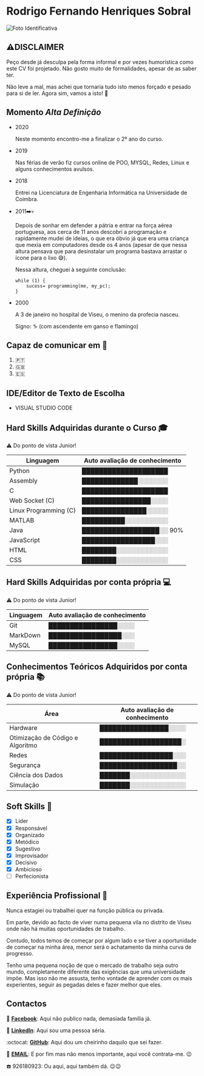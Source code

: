 # Rodrigo Fernando Henriques Sobral

![Foto Identificativa](https://lh3.googleusercontent.com/GYt4F-m8TFo8FUYahkBLu1KSU7tNN_6L9WslxO0yxFFHOsbHWcgndXOA_TcP-00tZileR7SC-uZ483CYvMlaVpoKgOt6AHAwsAzUbfn3sSWZAzIhuM_6ZJBMH-zoF3VVRRQ8mHYdi3iNKX5HrQSfKAWIE2ecB3YfKS8kPo259SU7tfJkx8ehi6-0V0HYNSSzcQRqKq58VB_703W-AIBcEviM6JeAfN7uCoY3qfkbnGyblMKkgky3VmoLlzOvY5ssIWu1Nj47ak9E5hxJ67ioj0S-5ArOq_f_wl19_Pr9Qto19mFwFmPRGNb_l40ypUWgtlX9u7MN_JbJ3MtWrvMEMHA1h4YPV3GB9tDetQH7zgJM3aULO-mxJrs5oxOtxn6UygXYkuhUzyEWdO3c5fgm1N42dcjoIaqfICXygdm0k7auwj9JL7RhjKHXaQBkR70F8xcx3okFscWFLjlgoS643xNl4utpHEuFw5rJLOm7r51GLf4iRJEiKsLRKf-iYUao8uwcaeUgYaTy6It5sxkeuogGVOcMfHAhvuDlEL4pzuyXiQCv7Rag6GPuFQYRlJwlmpHXc6MsNp2s7dIwLMedgZIZsEbueEfn454qvVCJHTRJ4TSv6lllS_Xdh-3bB2WMe650A29IYE-oFn1kPVovnVLV11teGtbONtULTu_LbBdtvk_d9FeqPvCyJza9U5O_ACdTew=s128-no?authuser=0)

## :warning:__DISCLAIMER__ 

Peço desde já desculpa pela forma informal e por vezes humorística como este CV foi projetado. Não gosto muito de formalidades, apesar de as saber ter.

Não leve a mal, mas achei que tornaria tudo isto menos forçado e pesado para si de ler. Agora sim, vamos a isto! :muscle:


## Momento *Alta Definição*

* 	2020

	Neste momento encontro-me a finalizar o 2º ano do curso.
	
* 	2019	
	
	Nas férias de verão fiz cursos online de POO, MYSQL, Redes, Linux e alguns conhecimentos avulsos.

* 	2018

	Entrei na Licenciatura de Engenharia Informática na Universidade de Coimbra.
	
* 	2011:arrow_right::skull:

	Depois de sonhar em defender a pátria e entrar na força aérea portuguesa, aos cerca de 11 anos descobri a programação e rapidamente mudei de ideias, o que era óbvio já que era uma criança que mexia em computadores desde os 4 anos (apesar de que nessa altura pensava que para desinstalar um programa bastava arrastar o ícone para o lixo :sweat_smile:).

	Nessa altura, cheguei à seguinte conclusão:
	```
	while (1) {
		sucess= programming(me, my_pc);
	}
	```

*	2000

	A 3 de janeiro no hospital de Viseu, o menino da profecia nasceu.

	Signo: :capricorn: (com ascendente em ganso e flamingo)
	
	
## Capaz de comunicar em :speech_balloon:
1) 🇵🇹	
2) 🇬🇧
3) 🇪🇸

## IDE/Editor de Texto de Escolha

* VISUAL STUDIO CODE	

## Hard Skills Adquiridas durante o Curso :mortar_board:

:warning: Do ponto de vista Junior!

Linguagem | Auto avaliação de conhecimento
--- | ---
Python | ████████████████████
Assembly | █████████████░░░░░░░
C | ████████████████████
Web Socket (C) | ████████████████░░░░
Linux Programming (C) | ███████████████░░░░░
MATLAB | ██████████░░░░░░░░░░
Java | ██████████████████░░ 90%
JavaScript | █████████████████░░░
HTML | ████████░░░░░░░░░░░░
CSS | ████████░░░░░░░░░░░░


## Hard Skills Adquiridas por conta própria :computer:

:warning: Do ponto de vista Junior!

Linguagem | Auto avaliação de conhecimento
--- | ---
Git | ████████████████░░░░
MarkDown | █████████████████░░░
MySQL | ████████████████░░░░


## Conhecimentos Teóricos Adquiridos por conta própria :books:

:warning: Do ponto de vista Junior!

Área | Auto avaliação de conhecimento
--- | ---
Hardware | ████████████████░░░░
Otimização de Código e Algoritmo | ███████████████████░
Redes | █████████████████░░░
Segurança | ██████████████████░░
Ciência dos Dados | ███████░░░░░░░░░░░░░
Simulação | ███████░░░░░░░░░░░░░

## Soft Skills :thought_balloon:

- [x] Líder
- [x] Responsável
- [x] Organizado
- [x] Metódico
- [x] Sugestivo
- [x] Improvisador
- [x] Decisivo
- [x] Ambicioso
- [ ] Perfecionista

## Experiência Profissional :office:

Nunca estagiei ou trabalhei quer na função pública ou privada.

Em parte, devido ao facto de viver numa pequena vila no distrito de Viseu onde não há muitas oportunidades de trabalho.

Contudo, todos temos de começar por algum lado e se tiver a oportunidade de começar na minha área, menor será o achatamento da minha curva de progresso. 

Tenho uma pequena noção de que o mercado de trabalho seja outro mundo, completamente diferente das exigências que uma universidade impõe. Mas isso não me assusta, tenho vontade de aprender com os mais experientes, seguir as pegadas deles e fazer melhor que eles.

## Contactos
:iphone: [**Facebook**](https://www.facebook.com/rodrigo.sobral2000?ref=bookmarks): Aqui não publico nada, demasiada família já.

:necktie: [**LinkedIn**](https://www.linkedin.com/in/rodrigo-sobral-378080151/): Aqui sou uma pessoa séria.

:octocat: [**GitHub**](https://github.com/RodrigoSobral2000): Aqui dou um cheirinho daquilo que sei fazer.

:email:	[**EMAIL**](mailto:rodrigosobral@sapo.pt): E por fim mas não menos importante, aqui você contrata-me. :wink:

:phone: 926180923: Ou aqui, aqui também dá. :wink::wink:
